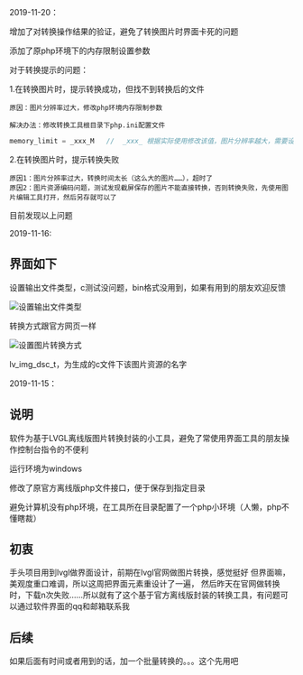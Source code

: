 2019-11-20：

增加了对转换操作结果的验证，避免了转换图片时界面卡死的问题

添加了原php环境下的内存限制设置参数

对于转换提示的问题：

1.在转换图片时，提示转换成功，但找不到转换后的文件

    原因：图片分辨率过大，修改php环境内存限制参数
		
  	解决办法：修改转换工具根目录下php.ini配置文件 
```php
memory_limit = _xxx_M	//	_xxx_ 根据实际使用修改该值，图片分辨率越大，需要设置的值就越大
```

2.在转换图片时，提示转换失败
		
    原因1：图片分辨率过大，转换时间太长（这么大的图片……），超时了
    原因2：图片资源编码问题，测试发现截屏保存的图片不能直接转换，否则转换失败，先使用图片编辑工具打开，然后另存就可以了
  
 目前发现以上问题

2019-11-16:

## 界面如下
设置输出文件类型，c测试没问题，bin格式没用到，如果有用到的朋友欢迎反馈

![设置输出文件类型](https://whycan.cn/files/members/1913/1573874174(1).png)

转换方式跟官方网页一样

![设置图片转换方式](https://whycan.cn/files/members/1913/1573812405(1)_20191116-1119.png)

lv_img_dsc_t，为生成的c文件下该图片资源的名字


2019-11-15：

## 说明

软件为基于LVGL离线版图片转换封装的小工具，避免了常使用界面工具的朋友操作控制台指令的不便利

运行环境为windows

修改了原官方离线版php文件接口，便于保存到指定目录

避免计算机没有php环境，在工具所在目录配置了一个php小环境（人懒，php不懂瞎裁）



## 初衷

手头项目用到lvgl做界面设计，前期在lvgl官网做图片转换，感觉挺好 但界面嘛，美观度重口难调，所以这周把界面元素重设计了一遍， 然后昨天在官网做转换时，下载n次失败……所以就有了这个基于官方离线版封装的转换工具，有问题可以通过软件界面的qq和邮箱联系我

## 后续

如果后面有时间或者用到的话，加一个批量转换的。。。这个先用吧
